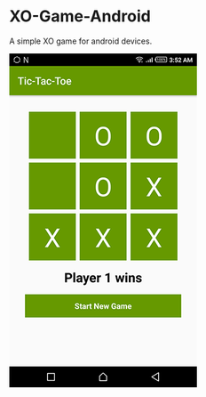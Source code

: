 # XO-Game-Android

A simple XO game for android devices.

![alt tag](https://github.com/mokhtar92/XO-Game-Android/blob/master/app/src/main/res/drawable/game_screenshot.png)
